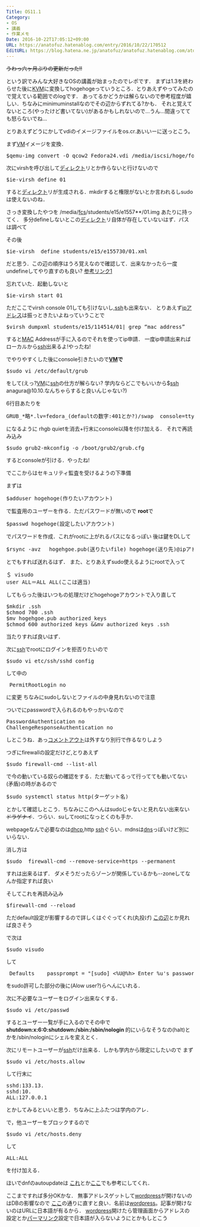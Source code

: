 ```yaml
---
Title: OS11.1
Category:
- OS
- 講義
- 作業メモ
Date: 2016-10-22T17:05:12+09:00
URL: https://anatofuz.hatenablog.com/entry/2016/10/22/170512
EditURL: https://blog.hatena.ne.jp/anatofuz/anatofuz.hatenablog.com/atom/entry/8599973812278688502
---
```


<p><s>うわっ六ヶ月ぶりの更新だった!!</s></p>

<p>という訳でみんな大好きなOSの講義が始まったのでレポです．
まずは1.3を終わらせた後に<a class="keyword" href="http://d.hatena.ne.jp/keyword/KVM">KVM</a>に変換してhogehogeっていうところ．とりあえずやってみたので覚えている範囲でのlogです．
あってるかどうかは解らないので参考程度が嬉しい．ちなみにminimuminstallなのでその辺からずれてる?かも．
それと覚えてないところ(やったけど書いてない)があるかもしれないので…うん…間違ってても怒らないでね…</p>

<p>とりあえずどうにかしてvdiのイメージファイルをos.cr.あいいーに送っとこう。</p>

<p>まず<a class="keyword" href="http://d.hatena.ne.jp/keyword/VM">VM</a>イメージを変換．</p>

<pre class="code lang-zsh" data-lang="zsh" data-unlink>$qemu-img convert -O qcow2 Fedora24.vdi /media/iscsi/hoge/foo/<span class="synConstant">01</span>.qcow2
</pre>


<p>次にvirshを呼び出して<a class="keyword" href="http://d.hatena.ne.jp/keyword/%A5%C7%A5%A3%A5%EC%A5%AF%A5%C8">ディレクト</a>リとか作らないと行けないので</p>

<pre class="code lang-zsh" data-lang="zsh" data-unlink>$ie-virsh define <span class="synConstant">01</span>
</pre>


<p>すると<a class="keyword" href="http://d.hatena.ne.jp/keyword/%A5%C7%A5%A3%A5%EC%A5%AF%A5%C8">ディレクト</a>リが生成される．mkdirすると権限がないとか言われるしsudoは使えないのね．</p>

<p>さっき変換したやつを /media/<a class="keyword" href="http://d.hatena.ne.jp/keyword/fcs">fcs</a>/students/e15/e1557**/01.img あたりに持ってく．
多分defineしないとこの<a class="keyword" href="http://d.hatena.ne.jp/keyword/%A5%C7%A5%A3%A5%EC%A5%AF%A5%C8">ディレクト</a>リ自体が存在していないはず．パスは調べて</p>

<p>その後</p>

<pre class="code lang-zsh" data-lang="zsh" data-unlink>$ie-virsh  define students/e15/e155730/<span class="synConstant">01</span>.xml
</pre>


<p>だと思う．この辺の順序はうろ覚えなので確認して．出来なかったら一度undefineしてやり直すのも良い?
<a href="http://www.cr.ie.u-ryukyu.ac.jp/~game/pukiwiki/index.php?kvm">参考リンク1</a></p>

<p>忘れていた．起動しないと</p>

<pre class="code lang-zsh" data-lang="zsh" data-unlink>$ie-virsh start <span class="synConstant">01</span>
</pre>


<p>ただここでvirsh console 01しても引けないし,<a class="keyword" href="http://d.hatena.ne.jp/keyword/ssh">ssh</a>も出来ない．
とりあえず<a class="keyword" href="http://d.hatena.ne.jp/keyword/ip%A5%A2%A5%C9%A5%EC%A5%B9">ipアドレス</a>は振っときたいよねっていうことで</p>

<pre class="code lang-zsh" data-lang="zsh" data-unlink><span class="synPreProc">$virsh</span> dumpxml students/e15/<span class="synConstant">114514</span>/<span class="synConstant">01</span><span class="synStatement">|</span> grep “mac address”
</pre>


<p>すると<a class="keyword" href="http://d.hatena.ne.jp/keyword/MAC">MAC</a> Addressが手に入るのでそれを使ってip申請．
一度ip申請出来ればローカルから<a class="keyword" href="http://d.hatena.ne.jp/keyword/ssh">ssh</a>出来るよ!やったね!</p>

<p>でやりやすくした後にconsole引きたいので<strong><a class="keyword" href="http://d.hatena.ne.jp/keyword/VM">VM</a>で</strong></p>

<pre class="code" data-lang="" data-unlink>$sudo vi /etc/default/grub</pre>


<p>をして(えっ?<a class="keyword" href="http://d.hatena.ne.jp/keyword/VM">VM</a>に<a class="keyword" href="http://d.hatena.ne.jp/keyword/ssh">ssh</a>の仕方が解らない? 学内ならどこでもいいから$<a class="keyword" href="http://d.hatena.ne.jp/keyword/ssh">ssh</a> anagura@10.10.なんちゃらすると良いんじゃない?)</p>

<p>6行目あたりを</p>

<pre class="code lang-zsh" data-lang="zsh" data-unlink>GRUB_*略*.lv=fedora_(defaultの数字:<span class="synConstant">401</span>とか?)/swap  console=ttyS0,115200n8<span class="synConstant">&quot;</span>
</pre>


<p>になるように rhgb quietを消去+行末にconsole以降を付け加える．
それで再読み込み</p>

<pre class="code lang-zsh" data-lang="zsh" data-unlink><span class="synPreProc">$sudo</span> grub2-mkconfig -o /boot/grub2/grub.cfg
</pre>


<p>するとconsoleが引ける．やったね!</p>

<p>でここからはセキュリティ監査を受けるようの下準備</p>

<p>まずは</p>

<pre class="code lang-zsh" data-lang="zsh" data-unlink><span class="synPreProc">$adduser</span> hogehoge(作りたいアカウント)
</pre>


<p>で監査用のユーザーを作る．ただパスワードが無いので
<strong>root</strong>で</p>

<pre class="code lang-zsh" data-lang="zsh" data-unlink><span class="synPreProc">$passwd</span> hogehoge(設定したいアカウント)
</pre>


<p>でパスワードを作成．これがrootに上がれるパスになるっぽい
後は鍵をDLして</p>

<pre class="code lang-zsh" data-lang="zsh" data-unlink><span class="synPreProc">$rsync</span> -avz 　hogehgoe.pub(送りたいfile) hogehoge(送り先)@ipアドレス:~/
</pre>


<p>とでもすれば送れるはず．
また、とりあえずsudo使えるようにrootで入って</p>

<pre class="code" data-lang="" data-unlink>＄ visudo 
user ALL＝ALL ALL(ここは適当)</pre>


<p>してもらった後はいつもの処理だけどhogehogeアカウントで入り直して</p>

<pre class="code lang-zsh" data-lang="zsh" data-unlink><span class="synPreProc">$mkdir</span> .ssh
<span class="synPreProc">$chmod</span> <span class="synConstant">700</span> .ssh
<span class="synPreProc">$mv</span> hogehgoe.pub authorized_keys
<span class="synPreProc">$chmod</span> <span class="synConstant">600</span> authorized_keys &amp;&amp;mv authorized_keys .ssh 
</pre>


<p>当たりすれば良いはず．</p>

<p>次に<a class="keyword" href="http://d.hatena.ne.jp/keyword/ssh">ssh</a>でrootにログインを拒否りたいので</p>

<pre class="code" data-lang="" data-unlink>$sudo vi etc/ssh/sshd_config</pre>


<p>して中の</p>

<pre class="code" data-lang="" data-unlink> PermitRootLogin no </pre>


<p>に変更
ちなみにsudoしないとファイルの中身見れないので注意</p>

<p>ついでにpasswordで入られるのもやっかいなので</p>

<pre class="code lang-zsh" data-lang="zsh" data-unlink>PasswordAuthentication no
ChallengeResponseAuthentication no
</pre>


<p>しとこうね．あっ<a class="keyword" href="http://d.hatena.ne.jp/keyword/%A5%B3%A5%E1%A5%F3%A5%C8%A5%A2%A5%A6%A5%C8">コメントアウト</a>は外すなり別行で作るなりしよう</p>

<p>つぎにfirewallの設定だけど,とりあえず</p>

<pre class="code lang-zsh" data-lang="zsh" data-unlink><span class="synPreProc">$sudo</span> firewall-cmd --list-all
</pre>


<p>で今の動いている奴らの確認をする．ただ動いてるって行ってても動いてない(矛盾)の時があるので</p>

<pre class="code lang-zsh" data-lang="zsh" data-unlink><span class="synPreProc">$sudo</span> systemctl status http(ターゲット名)
</pre>


<p>とかして確認しとこう．ちなみにこのへんはsudoじゃないと見れない出来ない<s>ドラゲナイ</s>．つらい．suしてrootになっとくのも手か．</p>

<p>webpageなんで必要なのは<a class="keyword" href="http://d.hatena.ne.jp/keyword/dhcp">dhcp</a>,http <a class="keyword" href="http://d.hatena.ne.jp/keyword/ssh">ssh</a>ぐらい．mdnsは<a class="keyword" href="http://d.hatena.ne.jp/keyword/dns">dns</a>っぽいけど別にいらない．</p>

<p>消し方は</p>

<pre class="code lang-zsh" data-lang="zsh" data-unlink><span class="synPreProc">$sudo</span>  firewall-cmd --remove-service=https --permanent
</pre>


<p>すれは出来るはず．
ダメそうだったらゾーンが関係しているかも--zoneしてなんか指定すれば良い</p>

<p>そしてこれを再読み込み</p>

<pre class="code lang-zsh" data-lang="zsh" data-unlink>$firewall-cmd --reload
</pre>


<p>ただdefault設定が影響するので詳しくはぐぐってくれ(丸投げ)
<a href="http://www.unix-power.net/centos7/firewalld.html">この辺</a>とか見れば良さそう</p>

<p>で次は</p>

<pre class="code lang-zsh" data-lang="zsh" data-unlink><span class="synPreProc">$sudo</span> visudo
</pre>


<p>して</p>

<pre class="code" data-lang="" data-unlink> Defaults    passprompt = &#34;[sudo] &lt;%U@%h&gt; Enter %u&#39;s password:&#34; </pre>


<p>をsudo許可した部分の後に(Alow user?)らへんにいれる．</p>

<p>次に不必要なユーザーをログイン出来なくする．</p>

<pre class="code lang-zsh" data-lang="zsh" data-unlink><span class="synPreProc">$sudo</span> vi /etc/passwd
</pre>


<p>するとユーザー一覧が手に入るのでその中で
<strong> shutdown:x:6:0:shutdown:/sbin:/sbin/nologin </strong>
的にいらなそうなの(halt)とかを/sbin/nologinにシェルを変えとく．</p>

<p>次にリモートユーザーが<a class="keyword" href="http://d.hatena.ne.jp/keyword/ssh">ssh</a>だけ出来る．しかも学内から限定にしたいので
まず</p>

<pre class="code lang-zsh" data-lang="zsh" data-unlink><span class="synPreProc">$sudo</span> vi /etc/hosts.allow
</pre>


<p>して行末に</p>

<pre class="code" data-lang="" data-unlink>sshd:133.13.
sshd:10.
ALL:127.0.0.1</pre>


<p>とかしてみるといいと思う．ちなみに上ふたつは学内のアレ．</p>

<p>で，他ユーザーをブロックするので</p>

<pre class="code lang-zsh" data-lang="zsh" data-unlink><span class="synPreProc">$sudo</span> vi /etc/hosts.deny
</pre>


<p>して</p>

<pre class="code" data-lang="" data-unlink>ALL:ALL</pre>


<p>を付け加える．</p>

<p>ほいでdnfのautoupdateは
<a href="https://fedoraproject.org/wiki/AutoUpdates#Automatic_Updates">これ</a>とか<a href="https://major.io/2015/05/11/automatic-package-updates-with-dnf/">ここ</a>でも参考にしてくれ．</p>

<p>ここまですれば多分OKかな．
無事アドレスゲットして<a class="keyword" href="http://d.hatena.ne.jp/keyword/wordpress">wordpress</a>が開けないのはDBの影響なので
<a href="http://promamo.com/?p=3026">ここ</a>の通りに直すと良い．名前は<a class="keyword" href="http://d.hatena.ne.jp/keyword/wordpress">wordpress</a>。記事が開けないのはURLに日本語が有るから．
<a class="keyword" href="http://d.hatena.ne.jp/keyword/wordpress">wordpress</a>開けたら管理画面からアドレスの設定とか<a class="keyword" href="http://d.hatena.ne.jp/keyword/%A5%D1%A1%BC%A5%DE%A5%EA%A5%F3%A5%AF">パーマリンク</a>設定で日本語が入らないようにとかもしとこう</p>

